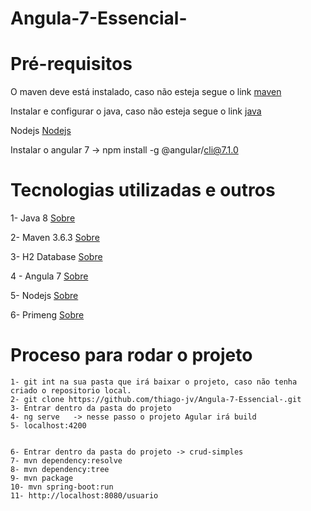 # Angula-7-Essencial-

# Pré-requisitos

O maven deve está instalado, caso não esteja segue o link [maven](https://dicasdejava.com.br/como-instalar-o-maven-no-windows/)

Instalar e configurar o java, caso não esteja segue o link [java](https://medium.com/beelabacademy/configurando-vari%C3%A1veis-de-ambiente-java-home-e-maven-home-no-windows-e-unix-d9461f783c26)

Nodejs [Nodejs](https://nodejs.org/pt-br/download/)

Instalar o angular 7 -> npm install -g @angular/cli@7.1.0

# Tecnologias utilizadas e outros

1- Java 8 [Sobre](https://www.java.com/pt-BR/download/help/java8_pt-br.html)

2- Maven 3.6.3 [Sobre](https://www.dclick.com.br/2010/09/15/o-que-e-o-maven-e-seus-primeiros-passos-com-a-ferramenta/)

3- H2 Database [Sobre](https://www.h2database.com/html/main.html)

4 - Angula 7 [Sobre](https://angular.io/)

5- Nodejs [Sobre](https://nodejs.org/pt-br/about/)

6- Primeng [Sobre](ttps://www.primefaces.org/primeng/)



# Proceso para rodar o projeto
```
1- git int na sua pasta que irá baixar o projeto, caso não tenha criado o repositorio local.
2- git clone https://github.com/thiago-jv/Angula-7-Essencial-.git
3- Entrar dentro da pasta do projeto
4- ng serve   -> nesse passo o projeto Agular irá build
5- localhost:4200


6- Entrar dentro da pasta do projeto -> crud-simples
7- mvn dependency:resolve
8- mvn dependency:tree
9- mvn package
10- mvn spring-boot:run
11- http://localhost:8080/usuario 
```
